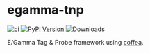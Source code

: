 # egamma-tnp

[![ci](https://github.com/ikrommyd/egamma-tnp/actions/workflows/ci.yml/badge.svg)](https://github.com/ikrommyd/egamma-tnp/actions?query=workflow%3ACI%2FCD+event%3Aschedule+branch%3Amaster)
[![PyPI Version](https://badge.fury.io/py/egamma-tnp.svg)](https://badge.fury.io/py/egamma-tnp)
![Downloads](https://static.pepy.tech/badge/egamma-tnp)

E/Gamma Tag & Probe framework using [coffea](https://github.com/CoffeaTeam/coffea).
